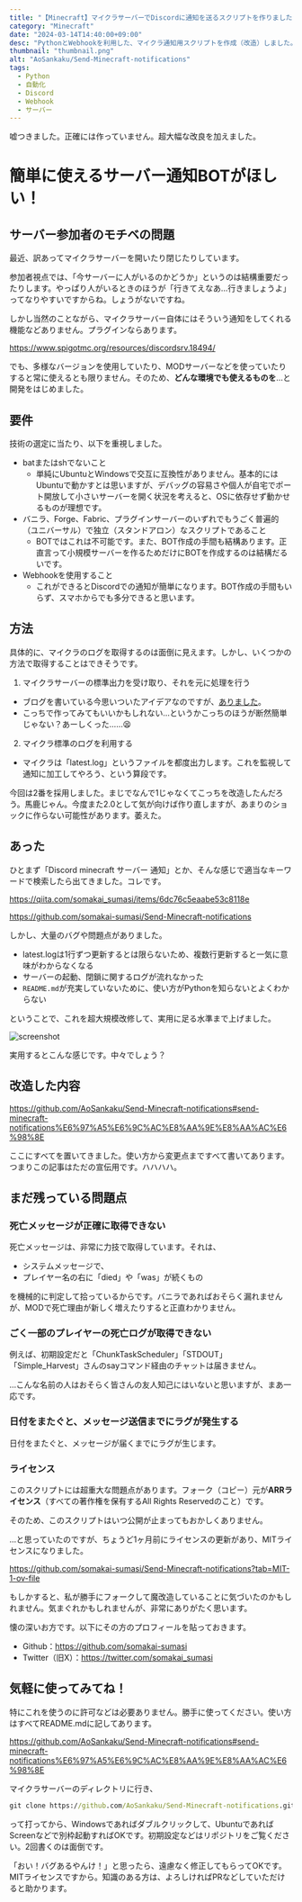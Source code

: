 ```yaml
---
title: "【Minecraft】マイクラサーバーでDiscordに通知を送るスクリプトを作りました"
category: "Minecraft"
date: "2024-03-14T14:40:00+09:00"
desc: "PythonとWebhookを利用した、マイクラ通知用スクリプトを作成（改造）しました。その使い方について説明しています。"
thumbnail: "thumbnail.png"
alt: "AoSankaku/Send-Minecraft-notifications"
tags:
  - Python
  - 自動化
  - Discord
  - Webhook
  - サーバー
---
```


嘘つきました。正確には作っていません。超大幅な改良を加えました。

# 簡単に使えるサーバー通知BOTがほしい！
## サーバー参加者のモチベの問題
最近、訳あってマイクラサーバーを開いたり閉じたりしています。

参加者視点では、「今サーバーに人がいるのかどうか」というのは結構重要だったりします。やっぱり人がいるときのほうが「行きてえなあ…行きましょうよ」ってなりやすいですからね。しょうがないですね。

しかし当然のことながら、マイクラサーバー自体にはそういう通知をしてくれる機能などありません。プラグインならあります。

https://www.spigotmc.org/resources/discordsrv.18494/

でも、多様なバージョンを使用していたり、MODサーバーなどを使っていたりすると常に使えるとも限りません。そのため、**どんな環境でも使えるものを**…と開発をはじめました。

## 要件
技術の選定に当たり、以下を重視しました。
- batまたはshでないこと
  - 単純にUbuntuとWindowsで交互に互換性がありません。基本的にはUbuntuで動かすとは思いますが、デバッグの容易さや個人が自宅でポート開放して小さいサーバーを開く状況を考えると、OSに依存せず動かせるものが理想です。
- バニラ、Forge、Fabric、プラグインサーバーのいずれでもうごく普遍的（ユニバーサル）で独立（スタンドアロン）なスクリプトであること
  - BOTではこれは不可能です。また、BOT作成の手間も結構あります。正直言って小規模サーバーを作るためだけにBOTを作成するのは結構だるいです。
- Webhookを使用すること
  - これができるとDiscordでの通知が簡単になります。BOT作成の手間もいらず、スマホからでも多分できると思います。

## 方法
具体的に、マイクラのログを取得するのは面倒に見えます。しかし、いくつかの方法で取得することはできそうです。

1. マイクラサーバーの標準出力を受け取り、それを元に処理を行う
  - ブログを書いている今思いついたアイデアなのですが、[ありました](https://qiita.com/yutake27/items/033155608d64eac0adc2)。
  - こっちで作ってみてもいいかもしれない…というかこっちのほうが断然簡単じゃない？あーしくった……😫
2. マイクラ標準のログを利用する
  - マイクラは「latest.log」というファイルを都度出力します。これを監視して通知に加工してやろう、という算段です。

今回は2番を採用しました。まじでなんで1じゃなくてこっちを改造したんだろう。馬鹿じゃん。今度また2.0として気が向けば作り直しますが、あまりのショックに作らない可能性があります。萎えた。

## あった
ひとまず「Discord minecraft サーバー 通知」とか、そんな感じで適当なキーワードで検索したら出てきました。コレです。

https://qiita.com/somakai_sumasi/items/6dc76c5eaabe53c8118e

https://github.com/somakai-sumasi/Send-Minecraft-notifications

しかし、大量のバグや問題点がありました。

- latest.logは1行ずつ更新するとは限らないため、複数行更新すると一気に意味がわからなくなる
- サーバーの起動、閉鎖に関するログが流れなかった
- `README.md`が充実していないために、使い方がPythonを知らないとよくわからない

ということで、これを超大規模改修して、実用に足る水準まで上げました。

![screenshot](./image.png)

実用するとこんな感じです。中々でしょう？

## 改造した内容
https://github.com/AoSankaku/Send-Minecraft-notifications#send-minecraft-notifications%E6%97%A5%E6%9C%AC%E8%AA%9E%E8%AA%AC%E6%98%8E

ここにすべてを置いてきました。使い方から変更点まですべて書いてあります。つまりこの記事はただの宣伝用です。ハハハハ。

## まだ残っている問題点

### 死亡メッセージが正確に取得できない

死亡メッセージは、非常に力技で取得しています。それは、

- システムメッセージで、
- プレイヤー名の右に「died」や「was」が続くもの

を機械的に判定して拾っているからです。バニラであればおそらく漏れませんが、MODで死亡理由が新しく増えたりすると正直わかりません。

### ごく一部のプレイヤーの死亡ログが取得できない

例えば、初期設定だと「ChunkTaskScheduler」「STDOUT」「Simple_Harvest」さんのsayコマンド経由のチャットは届きません。

…こんな名前の人はおそらく皆さんの友人知己にはいないと思いますが、まあ一応です。

### 日付をまたぐと、メッセージ送信までにラグが発生する

日付をまたぐと、メッセージが届くまでにラグが生じます。

### ライセンス

このスクリプトには超重大な問題点があります。フォーク（コピー）元が**ARRライセンス**（すべての著作権を保有するAll Rights Reservedのこと）です。

そのため、このスクリプトはいつ公開が止まってもおかしくありません。

…と思っていたのですが、ちょうど1ヶ月前にライセンスの更新があり、MITライセンスになりました。

https://github.com/somakai-sumasi/Send-Minecraft-notifications?tab=MIT-1-ov-file

もしかすると、私が勝手にフォークして魔改造していることに気づいたのかもしれません。気まぐれかもしれませんが、非常にありがたく思います。

懐の深いお方です。以下にその方のプロフィールを貼っておきます。

- Github：https://github.com/somakai-sumasi
- Twitter（旧X）：https://twitter.com/somakai_sumasi

## 気軽に使ってみてね！

特にこれを使うのに許可などは必要ありません。勝手に使ってください。使い方はすべてREADME.mdに記してあります。

https://github.com/AoSankaku/Send-Minecraft-notifications#send-minecraft-notifications%E6%97%A5%E6%9C%AC%E8%AA%9E%E8%AA%AC%E6%98%8E

マイクラサーバーのディレクトリに行き、

```cmd
git clone https://github.com/AoSankaku/Send-Minecraft-notifications.git
```

って打ってから、Windowsであればダブルクリックして、UbuntuであればScreenなどで別枠起動すればOKです。初期設定などはリポジトリをご覧ください。2回書くのは面倒です。

「おい！バグあるやんけ！」と思ったら、遠慮なく修正してもらってOKです。MITライセンスですから。知識のある方は、よろしければPRなどしていただけると助かります。
